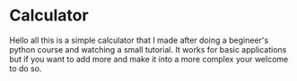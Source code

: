 # Calculator
Hello all this is a simple calculator that I made after doing a begineer's python course and watching a small tutorial. It works for basic applications but if you want to add more and make it into a more complex your welcome to do so.

